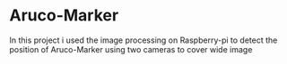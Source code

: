 # Aruco-Marker
In this project i used the image processing on Raspberry-pi to detect the position of Aruco-Marker using two cameras to cover wide image  
